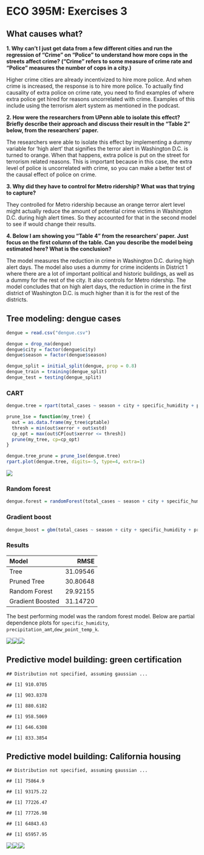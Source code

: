 # ECO 395M: Exercises 3

## What causes what?

**1. Why can’t I just get data from a few different cities and run the
regression of “Crime” on “Police” to understand how more cops in the
streets affect crime? (“Crime” refers to some measure of crime rate and
“Police” measures the number of cops in a city.)**

Higher crime cities are already incentivized to hire more police. And
when crime is increased, the response is to hire more police. To
actually find causality of extra police on crime rate, you need to find
examples of where extra police get hired for reasons uncorrelated with
crime. Examples of this include using the terrorism alert system as
mentioned in the podcast.

**2. How were the researchers from UPenn able to isolate this effect?
Briefly describe their approach and discuss their result in the “Table
2” below, from the researchers’ paper.**

The researchers were able to isolate this effect by implementing a dummy
variable for ‘high alert’ that signifies the terror alert in Washington
D.C. is turned to orange. When that happens, extra police is put on the
street for terrorism related reasons. This is important because in this
case, the extra level of police is uncorrelated with crime, so you can
make a better test of the causal effect of police on crime.

**3. Why did they have to control for Metro ridership? What was that
trying to capture?**

They controlled for Metro ridership because an orange terror alert level
might actually reduce the amount of potential crime victims in
Washington D.C. during high alert times. So they accounted for that in
the second model to see if would change their results.

**4. Below I am showing you “Table 4” from the researchers’ paper. Just
focus on the first column of the table. Can you describe the model being
estimated here? What is the conclusion?**

The model measures the reduction in crime in Washington D.C. during high
alert days. The model also uses a dummy for crime incidents in District
1 where there are a lot of important political and historic buildings,
as well as a dummy for the rest of the city. It also controls for Metro
ridership. The model concludes that on high alert days, the reduction in
crime in the first district of Washington D.C. is much higher than it is
for the rest of the districts.

## Tree modeling: dengue cases

``` r
dengue = read.csv("dengue.csv")

dengue = drop_na(dengue)
dengue$city = factor(dengue$city)
dengue$season = factor(dengue$season)

dengue_split = initial_split(dengue, prop = 0.8)
dengue_train = training(dengue_split)
dengue_test = testing(dengue_split)
```

### CART

``` r
dengue.tree = rpart(total_cases ~ season + city + specific_humidity + precipitation_amt + tdtr_k + precip_amt_kg_per_m2  + dew_point_temp_k + relative_humidity_percent, data=dengue_train, control = rpart.control(cp = 0.002, minsplit=30))

prune_1se = function(my_tree) {
  out = as.data.frame(my_tree$cptable)
  thresh = min(out$xerror + out$xstd)
  cp_opt = max(out$CP[out$xerror <= thresh])
  prune(my_tree, cp=cp_opt)
}

dengue.tree_prune = prune_1se(dengue.tree)
rpart.plot(dengue.tree, digits=-5, type=4, extra=1)
```

![](ECO395_Exercises_03_files/figure-markdown_github/unnamed-chunk-2-1.png)

### Random forest

``` r
dengue.forest = randomForest(total_cases ~ season + city + specific_humidity + precipitation_amt + tdtr_k + precip_amt_kg_per_m2  + dew_point_temp_k + relative_humidity_percent, data=dengue_train, importance = TRUE)
```

### Gradient boost

``` r
dengue_boost = gbm(total_cases ~ season + city + specific_humidity + precipitation_amt + tdtr_k + precip_amt_kg_per_m2  + dew_point_temp_k + relative_humidity_percent, distribution="gaussian", data=dengue_train, interaction.depth=4, n.trees=500, shrinkage=.05)
```

### Results

| Model            |     RMSE |
|:-----------------|---------:|
| Tree             | 31.09546 |
| Pruned Tree      | 30.80648 |
| Random Forest    | 29.92155 |
| Gradient Boosted | 31.14720 |

The best performing model was the random forest model. Below are partial
dependence plots for `specific_humidity`,
`precipitation_amt`,`dew_point_temp_k`.

![](ECO395_Exercises_03_files/figure-markdown_github/unnamed-chunk-6-1.png)![](ECO395_Exercises_03_files/figure-markdown_github/unnamed-chunk-6-2.png)![](ECO395_Exercises_03_files/figure-markdown_github/unnamed-chunk-6-3.png)

## Predictive model building: green certification

    ## Distribution not specified, assuming gaussian ...

    ## [1] 910.0705

    ## [1] 903.8378

    ## [1] 880.6102

    ## [1] 958.5069

    ## [1] 646.6308

    ## [1] 833.3854

## Predictive model building: California housing

    ## Distribution not specified, assuming gaussian ...

    ## [1] 75864.9

    ## [1] 93175.22

    ## [1] 77226.47

    ## [1] 77726.98

    ## [1] 64843.63

    ## [1] 65957.95

![](ECO395_Exercises_03_files/figure-markdown_github/unnamed-chunk-8-1.png)![](ECO395_Exercises_03_files/figure-markdown_github/unnamed-chunk-8-2.png)![](ECO395_Exercises_03_files/figure-markdown_github/unnamed-chunk-8-3.png)

